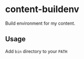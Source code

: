 # content-buildenv

Build environment for my content.

## Usage

Add `bin` directory to your `PATH`
